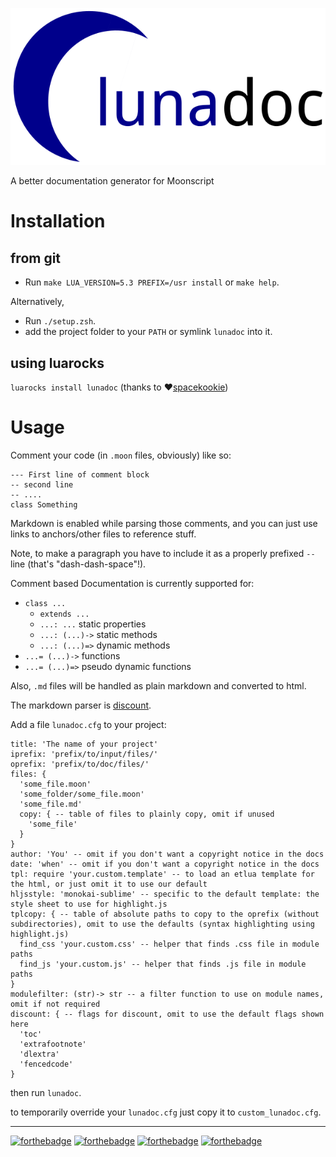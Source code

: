 ![lunadoc logo](./logo.png)

A better documentation generator for Moonscript

# Installation

## from git

* Run `make LUA_VERSION=5.3 PREFIX=/usr install` or `make help`.

Alternatively,

* Run `./setup.zsh`.
* add the project folder to your `PATH` or symlink `lunadoc` into it.

## using luarocks

`luarocks install lunadoc` (thanks to ❤[spacekookie](https://github.com/spacekookie))

# Usage

Comment your code (in `.moon` files, obviously) like so:

```moonscript
--- First line of comment block
-- second line
-- ....
class Something
```

Markdown is enabled while parsing those comments, and you can just use links to anchors/other files to reference stuff.

Note, to make a paragraph you have to include it as a properly prefixed `-- ` line (that's "dash-dash-space"!).

Comment based Documentation is currently supported for:

* `class ...`
  - `extends ...`
  - `...: ...` static properties
  - `...: (...)->` static methods
  - `...: (...)=>` dynamic methods
* `...= (...)->` functions
* `...= (...)=>` pseudo dynamic functions

Also, `.md` files will be handled as plain markdown and converted to html.

The markdown parser is [discount](https://github.com/craigbarnes/lua-discount).

Add a file `lunadoc.cfg` to your project:

```moonscript
title: 'The name of your project'
iprefix: 'prefix/to/input/files/'
oprefix: 'prefix/to/doc/files/'
files: {
  'some_file.moon'
  'some_folder/some_file.moon'
  'some_file.md'
  copy: { -- table of files to plainly copy, omit if unused
    'some_file'
  }
}
author: 'You' -- omit if you don't want a copyright notice in the docs
date: 'when' -- omit if you don't want a copyright notice in the docs
tpl: require 'your.custom.template' -- to load an etlua template for the html, or just omit it to use our default
hljsstyle: 'monokai-sublime' -- specific to the default template: the style sheet to use for highlight.js
tplcopy: { -- table of absolute paths to copy to the oprefix (without subdirectories), omit to use the defaults (syntax highlighting using highlight.js)
  find_css 'your.custom.css' -- helper that finds .css file in module paths
  find_js 'your.custom.js' -- helper that finds .js file in module paths
}
modulefilter: (str)-> str -- a filter function to use on module names, omit if not required
discount: { -- flags for discount, omit to use the default flags shown here
  'toc'
  'extrafootnote'
  'dlextra'
  'fencedcode'
}
```

then run `lunadoc`.

to temporarily override your `lunadoc.cfg` just copy it to `custom_lunadoc.cfg`.

---

[![forthebadge](http://forthebadge.com/images/badges/built-by-codebabes.svg)](http://forthebadge.com)
[![forthebadge](http://forthebadge.com/images/badges/you-didnt-ask-for-this.svg)](http://forthebadge.com)
[![forthebadge](http://forthebadge.com/images/badges/fuck-it-ship-it.svg)](http://forthebadge.com)
[![forthebadge](http://forthebadge.com/images/badges/kinda-sfw.svg)](http://forthebadge.com)
